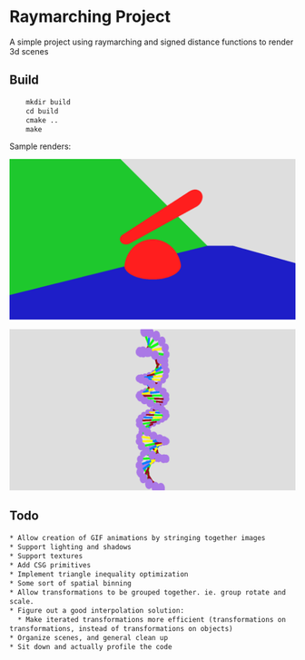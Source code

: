 # Raymarching Project

A simple project using raymarching and signed distance functions to render 3d scenes

## Build

```
    mkdir build
    cd build
    cmake ..
    make
```

Sample renders:

![first](assets/first.png)

![dhelix](assets/dna.png)

## Todo
    * Allow creation of GIF animations by stringing together images
    * Support lighting and shadows
    * Support textures
    * Add CSG primitives
    * Implement triangle inequality optimization
    * Some sort of spatial binning
    * Allow transformations to be grouped together. ie. group rotate and scale.
    * Figure out a good interpolation solution:
      * Make iterated transformations more efficient (transformations on transformations, instead of transformations on objects)
    * Organize scenes, and general clean up
    * Sit down and actually profile the code
